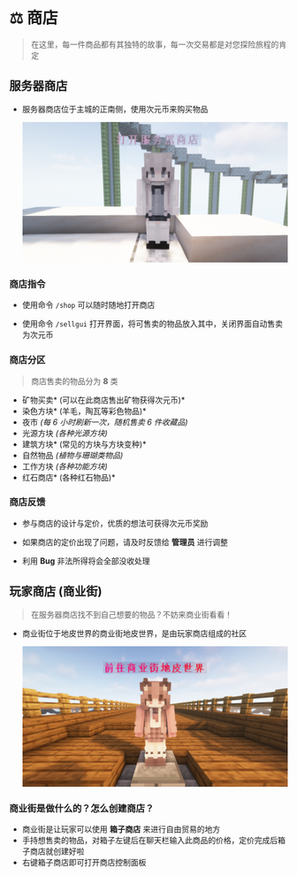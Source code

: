# ⚖️ 商店

> 在这里，每一件商品都有其独特的故事，每一次交易都是对您探险旅程的肯定

## 服务器商店

- 服务器商店位于主城的正南侧，使用次元币来购买物品

  ![截图](商店/4f39d1effc401e412464533080842c76.png)

### 商店指令

- 使用命令 `/shop` 可以随时随地打开商店

- 使用命令 `/sellgui` 打开界面，将可售卖的物品放入其中，关闭界面自动售卖为次元币

### 商店分区

> 商店售卖的物品分为 **8** 类

- 矿物买卖* (可以在此商店售出矿物获得次元币)*
- 染色方块* (羊毛，陶瓦等彩色物品)*
- 夜市 _(每 6 小时刷新一次，随机售卖 6 件收藏品)_
- 光源方块 _(各种光源方块)_
- 建筑方块* (常见的方块与方块变种)*
- 自然物品 _(植物与珊瑚类物品)_
- 工作方块 _(各种功能方块)_
- 红石商店* (各种红石物品)*

### 商店反馈

- 参与商店的设计与定价，优质的想法可获得次元币奖励

- 如果商店的定价出现了问题，请及时反馈给 **管理员** 进行调整
- 利用 **Bug** 非法所得将会全部没收处理

## 玩家商店 (商业街)

> 在服务器商店找不到自己想要的物品？不妨来商业街看看！

- 商业街位于地皮世界的商业街地皮世界，是由玩家商店组成的社区

  ![截图](商店/7a231e000502b96d849409905a6709e8.png)

### 商业街是做什么的？怎么创建商店？

- 商业街是让玩家可以使用 **箱子商店** 来进行自由贸易的地方
- 手持想售卖的物品，对箱子左键后在聊天栏输入此商品的价格，定价完成后箱子商店就创建好啦
- 右键箱子商店即可打开商店控制面板
